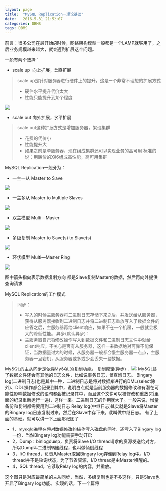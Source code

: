 ```yaml
---
layout: page
title:  "MySQL Replication－理论基础"
date:   2016-5-31 21:52:07
categories: DBMS
tags: DBMS
---
```

前言：很多公司在最开始的时候，网络架构模型一般都是一个LAMP就够用了，之后业务规模越来越大，就会遇到扩展这个问题。

一般有两个选择：

- scale up  向上扩展，垂直扩展
> scale up是针对服务器进行硬件上的提升，这是一个非常不理想的扩展方式
> - 硬件水平提升代价太大
> - 性能只能提升到某个程度

![](https://github.com/chenyanshan/images/blob/master/linux/server/MySQL_Replieation/1-scale%20up.png?raw=true)

- scale out 向外扩展，水平扩展
> scale out这种扩展方式是增加服务器，架设集群
> - 花费的代价小
> - 性能提升大
> - 如果之前是单服务器，现在组成集群还可以实现业务的高可用
> 标准的说：用廉价的X86组成高性能，高可用集群

MySQL Replication一般分为：

- 一主一从 Master to Slave

![](https://github.com/chenyanshan/images/blob/master/linux/server/MySQL_Replieation/2-master_to_slave.png?raw=true)

- 一主多从 Master to Multiple Slaves

![](https://github.com/chenyanshan/images/blob/master/linux/server/MySQL_Replieation/3-master_to_multiple_slaves.png?raw=true)

- 双主模型 Multi—Master

![](https://github.com/chenyanshan/images/blob/master/linux/server/MySQL_Replieation/4-multi_master.png?raw=true)

- 多级复制 Master to Slave(s) to Slave(s)

![](https://github.com/chenyanshan/images/blob/master/linux/server/MySQL_Replieation/5-master_to_slaves_to_slavers.png?raw=true)

- 环状模型 Multi—Master Ring

![](https://github.com/chenyanshan/images/blob/master/linux/server/MySQL_Replieation/6-multi-master_ring.png?raw=true)

图中箭头指向表示数据复制方向
都是Slave复制Master的数据，然后再向外提供查询请求

MySQL Replication的工作模式

> 同步：
> - 写入的时候主服务器将二进制日志存储下来之后，并发送给从服务器，获得从服务器接收到二进制日志并将二进制日志重放写入了数据文件的应答之后，主服务器再给client响应，如果不在一个机房，一般就会极大的降低性能。
> 异步(默认异步)：
> - 主服务器自己将修改操作写入到数据文件和二进制日志文件中就给client响应。不关心是否有从服务器，这样一来数据绝对可靠不能保证，当数据量过大的时候，从服务器一般都会慢主服务器一点点，主服务器一旦宕机，从服务器或多或少会丢失一些数据。


MySQL的主从同步是依靠MySQL的复制功能。
复制原理(异步)：
![](https://github.com/chenyanshan/images/blob/master/linux/server/MySQL_Replieation/7_replication.png?raw=true)
MySQL除了数据文件还会有其他的日志文件，比如说事务日志，慢查询日志。
Bingary log(二进制日志)也是其中一种，二进制日志是将对数据库进行的DML(select除外)、DDL操作都会记录到其中，说明白点就是当前服务器的数据修改和有潜在可能性影响数据修改的语句都会被记录其中，而且这个文件可以被修改和重放(将里面的纪录重新运行一遍)，这样一来。二进制日志的作用就大了。一般来说，增量备份和复制都需要用到二进制日志
Relay log(中继日志)其实就是Slave将Master的Bingary log日志复制过来。然后在Slave中存下来，就叫做中继日志。
有了上面的基础。就可以讲一下上面那张图了

- 1，mysqld进程在将对数据修改的操作写入磁盘的同时，还写入了Bingary log一份，当然Bingary log功能需要手动开启
- 2，Dump：binlogdump，负责将Slave I/O thread请求的资源发送给对方，所以Dump叫二进制转储线程，也叫做倾倒线程
- 3，I/O thread，负责从Master取回Bingary log存储到Relay log中。I/O      thread并不是轮询状态，为了节省资源，I/O thread是由Master唤醒的。
- 4，SQL thread，它读取Relay log的内容，并重放。

这个图只是对应最简单的主从同步，当然，多级复制也差不多这样，只是Slave也开启了Bingary log功能。
实现的话，下一个篇将
